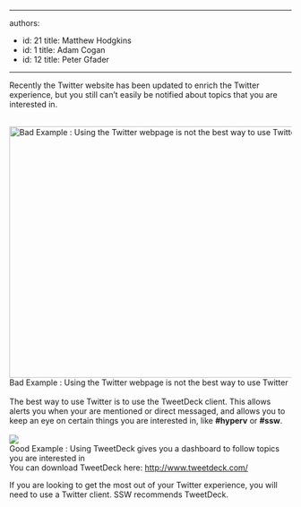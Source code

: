 

---
authors:
  - id: 21
    title: Matthew Hodgkins
  - id: 1
    title: Adam Cogan
  - id: 12
    title: Peter Gfader
---




<span class='intro'> Recently the Twitter website has been updated to enrich the Twitter experience, but you still can’t easily be notified about topics that you are interested in.
<div><br>
</div>
<div><span><img style="width&#58;696px;height&#58;449px;" alt="Bad Example &#58; Using the Twitter webpage is not the best way to use Twitter." src="/Communication/RulesToBetterSocialNetworking/PublishingImages/twitter-webpage.png" /></span><br>
</div>
<div><span><span class="ms-rteCustom-FigureBad">Bad Example &#58; Using the Twitter webpage is not the best way to use Twitter<br>
</span><span><br>
The best way to use Twitter is to use the TweetDeck client. This allows alerts you when your are mentioned or direct messaged, and allows you to keep an eye on certain things you are interested in, like <strong>#hyperv</strong> or <strong>#ssw</strong>.</span></span></div>
<div><span><span><br>
</span></span></div>
<div><span><span><span><img src="/Communication/RulesToBetterSocialNetworking/PublishingImages/twitter-tweetdeck.png" /></span><br>
</span></span></div>
<div><span class="ms-rtecustom-figuregood">Good Example &#58; Using TweetDeck gives you a dashboard to follow topics you are interested in</span><span><br>
You can download TweetDeck here&#58;&#160;</span><a shape="rect" href="http&#58;//www.tweetdeck.com/">http&#58;//www.tweetdeck.com/</a></div>
 </span>

If you are looking to get the most out of your Twitter experience, you will need to use a Twitter client. SSW recommends TweetDeck. 



